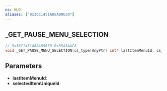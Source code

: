 ```yaml
---
ns: HUD
aliases: ["0x36C1451A88A09630"]
---
```

## _GET_PAUSE_MENU_SELECTION

```c
// 0x36C1451A88A09630 0x8543AAC8
void _GET_PAUSE_MENU_SELECTION(cs_type(AnyPtr) int* lastItemMenuId, cs_type(AnyPtr) int* selectedItemUniqueId);
```

## Parameters
* **lastItemMenuId**: 
* **selectedItemUniqueId**: 

